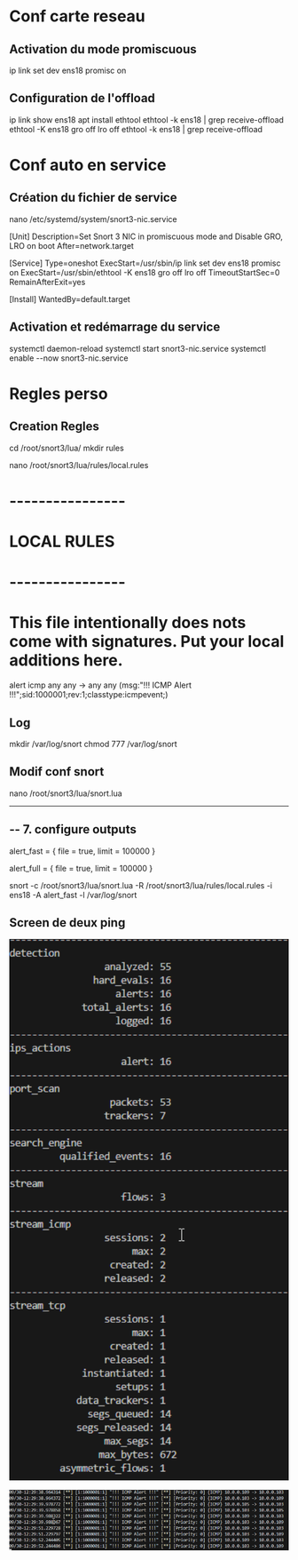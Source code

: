 # Conf carte reseau

## Activation du mode promiscuous

ip link set dev ens18 promisc on

## Configuration de l'offload

ip link show ens18
apt install ethtool 
ethtool -k ens18 | grep receive-offload
ethtool -K ens18 gro off lro off
ethtool -k ens18 | grep receive-offload

# Conf auto en service

## Création du fichier de service

nano /etc/systemd/system/snort3-nic.service

[Unit]
Description=Set Snort 3 NIC in promiscuous mode and Disable GRO, LRO on boot
After=network.target

[Service]
Type=oneshot
ExecStart=/usr/sbin/ip link set dev ens18 promisc on
ExecStart=/usr/sbin/ethtool -K ens18 gro off lro off
TimeoutStartSec=0
RemainAfterExit=yes

[Install]
WantedBy=default.target

## Activation et redémarrage du service

systemctl daemon-reload
systemctl start snort3-nic.service 
systemctl enable --now snort3-nic.service

# Regles perso

## Creation Regles
cd /root/snort3/lua/
mkdir rules

nano /root/snort3/lua/rules/local.rules

# ----------------
# LOCAL RULES
# ----------------
# This file intentionally does nots come with signatures. Put your local additions here.

alert icmp any any -> any any (msg:"!!! ICMP Alert !!!";sid:1000001;rev:1;classtype:icmpevent;)

## Log

mkdir /var/log/snort
chmod 777 /var/log/snort

## Modif conf snort

nano /root/snort3/lua/snort.lua

---------------------------------------------------------------------------
-- 7. configure outputs
---------------------------------------------------------------------------

alert_fast =
{
    file = true,
    limit = 100000
}

alert_full =
{
    file = true,
    limit = 100000
}

snort -c /root/snort3/lua/snort.lua -R /root/snort3/lua/rules/local.rules -i ens18 -A alert_fast -l /var/log/snort


## Screen de deux ping 

<p align="center">
    <img src="./screenping.png" alt="snort" style="width: 800px;" />
</p>

<p align="center">
    <img src="./alert_fastping.png" alt="snort" style="width: 800px;" />
</p>

